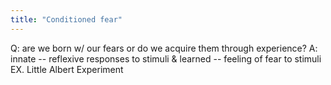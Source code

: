 ```yaml
---
title: "Conditioned fear"
---
```

Q: are we born w/ our fears or do we acquire them through experience?
A: innate -- reflexive responses to stimuli &amp; learned -- feeling of fear to stimuli
EX. Little Albert Experiment

